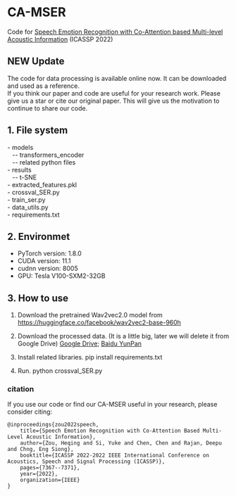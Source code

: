 
# CA-MSER
Code for [Speech Emotion Recognition with Co-Attention based Multi-level Acoustic Information](https://arxiv.org/abs/2203.15326) (ICASSP 2022)

## NEW Update
The code for data processing is available online now. It can be downloaded and used as a reference.
<br>
If you think our paper and code are useful for your research work. Please give us a star or cite our original paper. This will give us the motivation to continue to share our code. 

## 1. File system
\- models
<br> &ensp;  -- transformers_encoder
<br> &ensp;  -- related python files
<br>
\- results
<br> &ensp;  -- t-SNE
<br>
\- extracted_features.pkl
<br>
\- crossval_SER.py
<br>
\- train_ser.py
<br>
\- data_utils.py
<br>
\- requirements.txt

## 2. Environmet
- PyTorch version:  1.8.0
- CUDA version:  11.1
- cudnn version:  8005
- GPU:  Tesla V100-SXM2-32GB

## 3. How to use
 1. Download the pretrained Wav2vec2.0 model from https://huggingface.co/facebook/wav2vec2-base-960h
 2. Download the processed data. (It is a little big, later we will delete it from Google Drive)
 [Google Drive](https://drive.google.com/file/d/1Nnxh3y7hkkmsh3Y5Dg4q1qerRZWcePH8/view?usp=sharing); 
 [Baidu YunPan](https://pan.baidu.com/s/1MmmTrJ6nwQvlUiEWlDQhSw?pwd=q9gd)

 4. Install related libraries. pip install requirements.txt
 5. Run. python crossval_SER.py

### citation
If you use our code or find our CA-MSER useful in your research, please consider citing:

    @inproceedings{zou2022speech,
        title={Speech Emotion Recognition with Co-Attention Based Multi-Level Acoustic Information},
        author={Zou, Heqing and Si, Yuke and Chen, Chen and Rajan, Deepu and Chng, Eng Siong},
        booktitle={ICASSP 2022-2022 IEEE International Conference on Acoustics, Speech and Signal Processing (ICASSP)},
        pages={7367--7371},
        year={2022},
        organization={IEEE}
    }


